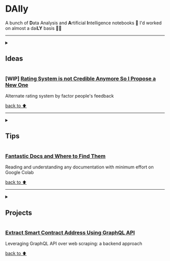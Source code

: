 # DAIly
A bunch of <b>D</b>ata Analysis and <b>A</b>rtificial <b>I</b>ntelligence notebooks 🤖 I'd worked on almost a dai<b>LY</b> basis 👨‍💻

---

<details>
    <summary>
<h2>Ideas</h2>
    </summary>
This directory might contain notes or outlines of potential data analysis or AI projects that I'm considering working on in the future. These might be in the form of brainstorming notebooks, rough outlines powerpoint of project ideas, or notes on interesting data sources or tools that I want to explore further.
</details>


### [WIP] [Rating System is not Credible Anymore So I Propose a New One](projects/Rating_System_is_not_Credible_Anymore_So_I_Propose_a_New_One.ipynb)

Alternate rating system by factor people's feedback

[back to ⬆](#daily)

---

<details>
    <summary>
<h2>Tips</h2>
    </summary>
This directory might contain more practical information, such as code snippets or tutorials that I've found helpful in my data analysis and AI work. These could be tips on how to use specific libraries or tools, how to preprocess data for analysis, or how to approach common data analysis or AI tasks.
</details>

### [Fantastic Docs and Where to Find Them](tips/Fantastic_Docs_and_Where_to_Find_Them.ipynb)

Reading and understanding any documentation with minimum effort on Google Colab

[back to ⬆](#daily)

---

<details>
    <summary>
<h2>Projects</h2>
</summary>
This directory might contain completed or ongoing data analysis or AI projects that I've worked on. These could be projects that I've done for work or personal interest, and could range from small scripts to large-scale projects.
</details>

### [Extract Smart Contract Address Using GraphQL API](projects/ethereum%20address/Extract_Smart_Contract_Address_Using_GraphQL_API.ipynb)

Leveraging GraphQL API over web scraping: a backend approach

[back to ⬆](#daily)
